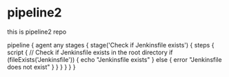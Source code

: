 # pipeline2
this is pipeline2 repo

pipeline {
    agent any
    stages {
        stage('Check if Jenkinsfile exists') {
            steps {
                script {
                    // Check if Jenkinsfile exists in the root directory
                    if (fileExists('Jenkinsfile')) {
                        echo "Jenkinsfile exists"
                    } else {
                        error "Jenkinsfile does not exist"
                    }
                }
            }
        }
    }
}
